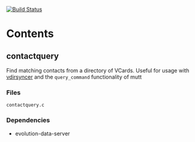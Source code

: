 [![Build Status](https://travis-ci.org/t-8ch/snippets.svg?branch=master)](https://travis-ci.org/t-8ch/snippets)

# Contents

## contactquery

Find matching contacts from a directory of VCards.
Useful for usage with [vdirsyncer](https://github.com/untitaker/vdirsyncer/)
and the `query_command` functionality of mutt

### Files

`contactquery.c`

### Dependencies

* evolution-data-server
